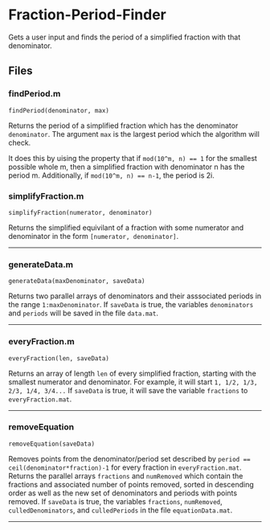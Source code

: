 # Fraction-Period-Finder
Gets a user input and finds the period of a simplified fraction with that denominator.

## Files

### findPeriod.m

`findPeriod(denominator, max)`

Returns the period of a simplified fraction which has the denominator `denominator`. The argument `max` is the largest period which the algorithm will check.

It does this by uising the property that if `mod(10^m, n) == 1` for the smallest possible whole m, then a simplified fraction with denominator n has the period m. Additionally, if `mod(10^m, n) == n-1`, the period is 2i.

### simplifyFraction.m

`simplifyFraction(numerator, denominator)`

Returns the simplified equivilant of a fraction with some numerator and denominator in the form `[numerator, denominator]`.

***
### generateData.m

`generateData(maxDenominator, saveData)`

Returns two parallel arrays of denominators and their asssociated periods in the range `1:maxDenominator`. If `saveData` is true, the variables `denominators` and `periods` will be saved in the file `data.mat`.

***
### everyFraction.m

`everyFraction(len, saveData)`

Returns an array of length `len` of every simplified fraction, starting with the smallest numerator and denominator. For example, it will start `1, 1/2, 1/3, 2/3, 1/4, 3/4...` If `saveData` is true, it will save the variable `fractions` to `everyFraction.mat`.

***
### removeEquation

`removeEquation(saveData)`

Removes points from the denominator/period set described by `period == ceil(denominator*fraction)-1` for every fraction in `everyFraction.mat`. Returns the parallel arrays `fractions` and `numRemoved` which contain the fractions and associated number of points removed, sorted in descending order as well as the new set of denominators and periods with points removed. If `saveData` is true, the variables `fractions`, `numRemoved`, `culledDenominators`, and `culledPeriods` in the file `equationData.mat`.

***
